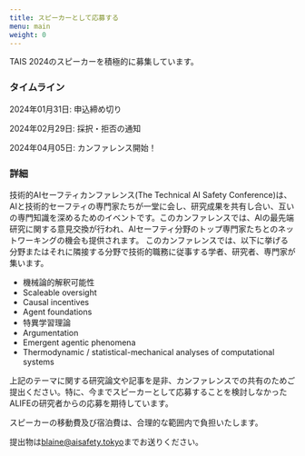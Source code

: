 ```yaml
---
title: スピーカーとして応募する
menu: main
weight: 0
---
```


TAIS 2024のスピーカーを積極的に募集しています。

### タイムライン

2024年01月31日: 申込締め切り

2024年02月29日: 採択・拒否の通知

2024年04月05日: カンファレンス開始！

### 詳細

技術的AIセーフティカンファレンス(The Technical AI Safety Conference)は、AIと技術的セーフティの専門家たちが一堂に会し、研究成果を共有し合い、互いの専門知識を深めるためのイベントです。このカンファレンスでは、AIの最先端研究に関する意見交換が行われ、AIセーフティ分野のトップ専門家たちとのネットワーキングの機会も提供されます。
このカンファレンスでは、以下に挙げる分野またはそれに隣接する分野で技術的職務に従事する学者、研究者、専門家が集います。

* 機械論的解釈可能性
* Scaleable oversight
* Causal incentives
* Agent foundations
* 特異学習理論
* Argumentation
* Emergent agentic phenomena
* Thermodynamic / statistical-mechanical analyses of computational systems

上記のテーマに関する研究論文や記事を是非、カンファレンスでの共有のためご提出ください。特に、今までスピーカーとして応募することを検討しなかったALIFEの研究者からの応募を期待しています。

スピーカーの移動費及び宿泊費は、合理的な範囲内で負担いたします。

提出物は[blaine@aisafety.tokyo](mailto:someone@aisafety.tokyo)までお送りください。
